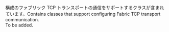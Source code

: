 <Namespace Name="Microsoft.ServiceFabric.Services.Remoting.FabricTransport">
  <Docs>
    <summary><span data-ttu-id="959b0-101">構成のファブリック TCP トランスポートの通信をサポートするクラスが含まれています。</span><span class="sxs-lookup"><span data-stu-id="959b0-101">Contains classes that support configuring Fabric TCP transport communication.</span></span></summary> 
    <remarks>To be added.</remarks>
  </Docs>
</Namespace>
